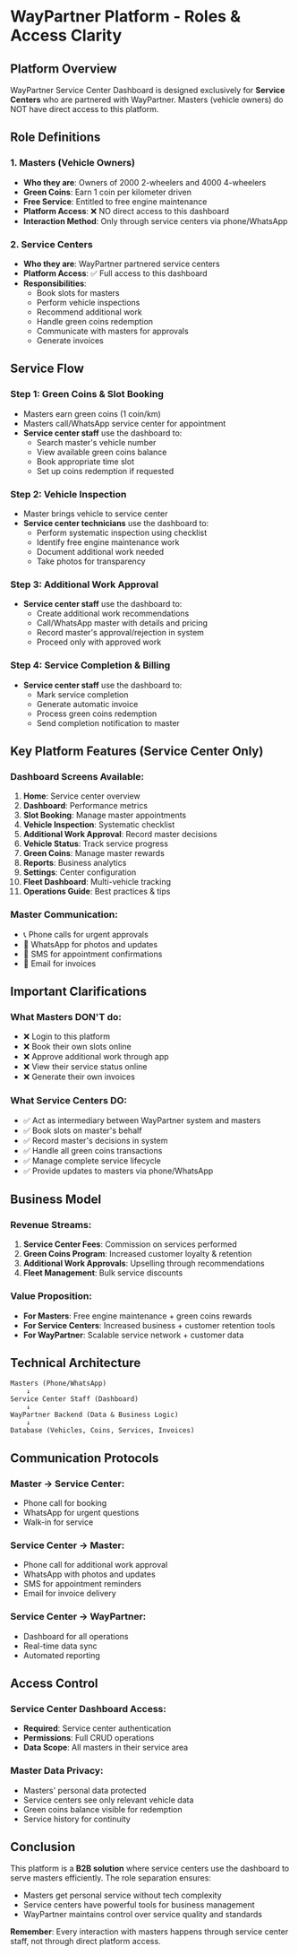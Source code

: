# WayPartner Platform - Roles & Access Clarity

## Platform Overview
WayPartner Service Center Dashboard is designed exclusively for **Service Centers** who are partnered with WayPartner. Masters (vehicle owners) do NOT have direct access to this platform.

## Role Definitions

### 1. Masters (Vehicle Owners)
- **Who they are**: Owners of 2000 2-wheelers and 4000 4-wheelers
- **Green Coins**: Earn 1 coin per kilometer driven
- **Free Service**: Entitled to free engine maintenance
- **Platform Access**: ❌ NO direct access to this dashboard
- **Interaction Method**: Only through service centers via phone/WhatsApp

### 2. Service Centers
- **Who they are**: WayPartner partnered service centers
- **Platform Access**: ✅ Full access to this dashboard
- **Responsibilities**:
  - Book slots for masters
  - Perform vehicle inspections
  - Recommend additional work
  - Handle green coins redemption
  - Communicate with masters for approvals
  - Generate invoices

## Service Flow

### Step 1: Green Coins & Slot Booking
- Masters earn green coins (1 coin/km)
- Masters call/WhatsApp service center for appointment
- **Service center staff** use the dashboard to:
  - Search master's vehicle number
  - View available green coins balance
  - Book appropriate time slot
  - Set up coins redemption if requested

### Step 2: Vehicle Inspection
- Master brings vehicle to service center
- **Service center technicians** use the dashboard to:
  - Perform systematic inspection using checklist
  - Identify free engine maintenance work
  - Document additional work needed
  - Take photos for transparency

### Step 3: Additional Work Approval
- **Service center staff** use the dashboard to:
  - Create additional work recommendations
  - Call/WhatsApp master with details and pricing
  - Record master's approval/rejection in system
  - Proceed only with approved work

### Step 4: Service Completion & Billing
- **Service center staff** use the dashboard to:
  - Mark service completion
  - Generate automatic invoice
  - Process green coins redemption
  - Send completion notification to master

## Key Platform Features (Service Center Only)

### Dashboard Screens Available:
1. **Home**: Service center overview
2. **Dashboard**: Performance metrics
3. **Slot Booking**: Manage master appointments
4. **Vehicle Inspection**: Systematic checklist
5. **Additional Work Approval**: Record master decisions
6. **Vehicle Status**: Track service progress
7. **Green Coins**: Manage master rewards
8. **Reports**: Business analytics
9. **Settings**: Center configuration
10. **Fleet Dashboard**: Multi-vehicle tracking
11. **Operations Guide**: Best practices & tips

### Master Communication:
- 📞 Phone calls for urgent approvals
- 📱 WhatsApp for photos and updates
- 💬 SMS for appointment confirmations
- 📧 Email for invoices

## Important Clarifications

### What Masters DON'T do:
- ❌ Login to this platform
- ❌ Book their own slots online
- ❌ Approve additional work through app
- ❌ View their service status online
- ❌ Generate their own invoices

### What Service Centers DO:
- ✅ Act as intermediary between WayPartner system and masters
- ✅ Book slots on master's behalf
- ✅ Record master's decisions in system
- ✅ Handle all green coins transactions
- ✅ Manage complete service lifecycle
- ✅ Provide updates to masters via phone/WhatsApp

## Business Model

### Revenue Streams:
1. **Service Center Fees**: Commission on services performed
2. **Green Coins Program**: Increased customer loyalty & retention
3. **Additional Work Approvals**: Upselling through recommendations
4. **Fleet Management**: Bulk service discounts

### Value Proposition:
- **For Masters**: Free engine maintenance + green coins rewards
- **For Service Centers**: Increased business + customer retention tools
- **For WayPartner**: Scalable service network + customer data

## Technical Architecture

```
Masters (Phone/WhatsApp) 
    ↓
Service Center Staff (Dashboard)
    ↓
WayPartner Backend (Data & Business Logic)
    ↓
Database (Vehicles, Coins, Services, Invoices)
```

## Communication Protocols

### Master → Service Center:
- Phone call for booking
- WhatsApp for urgent questions
- Walk-in for service

### Service Center → Master:
- Phone call for additional work approval
- WhatsApp with photos and updates
- SMS for appointment reminders
- Email for invoice delivery

### Service Center → WayPartner:
- Dashboard for all operations
- Real-time data sync
- Automated reporting

## Access Control

### Service Center Dashboard Access:
- **Required**: Service center authentication
- **Permissions**: Full CRUD operations
- **Data Scope**: All masters in their service area

### Master Data Privacy:
- Masters' personal data protected
- Service centers see only relevant vehicle data
- Green coins balance visible for redemption
- Service history for continuity

## Conclusion

This platform is a **B2B solution** where service centers use the dashboard to serve masters efficiently. The role separation ensures:
- Masters get personal service without tech complexity
- Service centers have powerful tools for business management
- WayPartner maintains control over service quality and standards

**Remember**: Every interaction with masters happens through service center staff, not through direct platform access.